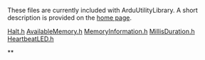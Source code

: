 
These files are currently included with ArduUtilityLibrary. A short description is provided on the [home page](home).

[Halt.h](Halt.h)
[AvailableMemory.h](AvailableMemory.h)
[MemoryInformation.h](MemoryInformation.h)
[MillisDuration.h](MillisDuration.h)
[HeartbeatLED.h](HeartbeatLED.h)




**